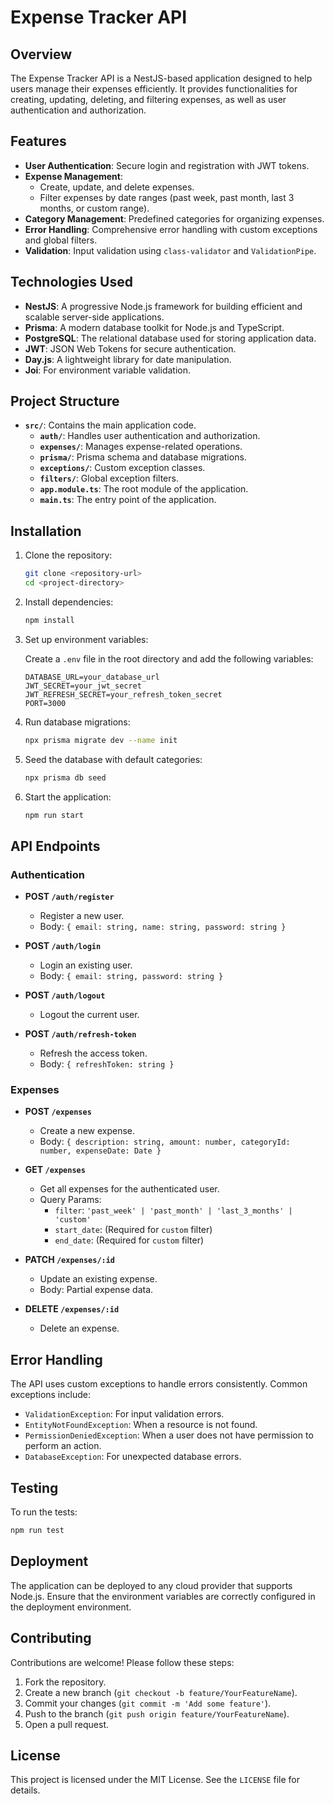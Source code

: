 # Expense Tracker API

## Overview

The Expense Tracker API is a NestJS-based application designed to help users manage their expenses efficiently. It provides functionalities for creating, updating, deleting, and filtering expenses, as well as user authentication and authorization.

## Features

- **User Authentication**: Secure login and registration with JWT tokens.
- **Expense Management**:
  - Create, update, and delete expenses.
  - Filter expenses by date ranges (past week, past month, last 3 months, or custom range).
- **Category Management**: Predefined categories for organizing expenses.
- **Error Handling**: Comprehensive error handling with custom exceptions and global filters.
- **Validation**: Input validation using `class-validator` and `ValidationPipe`.

## Technologies Used

- **NestJS**: A progressive Node.js framework for building efficient and scalable server-side applications.
- **Prisma**: A modern database toolkit for Node.js and TypeScript.
- **PostgreSQL**: The relational database used for storing application data.
- **JWT**: JSON Web Tokens for secure authentication.
- **Day.js**: A lightweight library for date manipulation.
- **Joi**: For environment variable validation.

## Project Structure

- **`src/`**: Contains the main application code.
  - **`auth/`**: Handles user authentication and authorization.
  - **`expenses/`**: Manages expense-related operations.
  - **`prisma/`**: Prisma schema and database migrations.
  - **`exceptions/`**: Custom exception classes.
  - **`filters/`**: Global exception filters.
  - **`app.module.ts`**: The root module of the application.
  - **`main.ts`**: The entry point of the application.

## Installation

1. Clone the repository:

   ```bash
   git clone <repository-url>
   cd <project-directory>
   ```

2. Install dependencies:

   ```bash
   npm install
   ```

3. Set up environment variables:

   Create a `.env` file in the root directory and add the following variables:

   ```env
   DATABASE_URL=your_database_url
   JWT_SECRET=your_jwt_secret
   JWT_REFRESH_SECRET=your_refresh_token_secret
   PORT=3000
   ```

4. Run database migrations:

   ```bash
   npx prisma migrate dev --name init
   ```

5. Seed the database with default categories:

   ```bash
   npx prisma db seed
   ```

6. Start the application:

   ```bash
   npm run start
   ```

## API Endpoints

### Authentication

- **POST `/auth/register`**

  - Register a new user.
  - Body: `{ email: string, name: string, password: string }`

- **POST `/auth/login`**

  - Login an existing user.
  - Body: `{ email: string, password: string }`

- **POST `/auth/logout`**

  - Logout the current user.

- **POST `/auth/refresh-token`**
  - Refresh the access token.
  - Body: `{ refreshToken: string }`

### Expenses

- **POST `/expenses`**

  - Create a new expense.
  - Body: `{ description: string, amount: number, categoryId: number, expenseDate: Date }`

- **GET `/expenses`**

  - Get all expenses for the authenticated user.
  - Query Params:
    - `filter`: `'past_week' | 'past_month' | 'last_3_months' | 'custom'`
    - `start_date`: (Required for `custom` filter)
    - `end_date`: (Required for `custom` filter)

- **PATCH `/expenses/:id`**

  - Update an existing expense.
  - Body: Partial expense data.

- **DELETE `/expenses/:id`**
  - Delete an expense.

## Error Handling

The API uses custom exceptions to handle errors consistently. Common exceptions include:

- `ValidationException`: For input validation errors.
- `EntityNotFoundException`: When a resource is not found.
- `PermissionDeniedException`: When a user does not have permission to perform an action.
- `DatabaseException`: For unexpected database errors.

## Testing

To run the tests:

```bash
npm run test
```

## Deployment

The application can be deployed to any cloud provider that supports Node.js. Ensure that the environment variables are correctly configured in the deployment environment.

## Contributing

Contributions are welcome! Please follow these steps:

1. Fork the repository.
2. Create a new branch (`git checkout -b feature/YourFeatureName`).
3. Commit your changes (`git commit -m 'Add some feature'`).
4. Push to the branch (`git push origin feature/YourFeatureName`).
5. Open a pull request.

## License

This project is licensed under the MIT License. See the `LICENSE` file for details.
